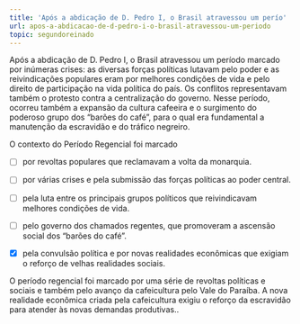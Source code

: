 ```yaml
---
title: 'Após a abdicação de D. Pedro I, o Brasil atravessou um perío'
url: apos-a-abdicacao-de-d-pedro-i-o-brasil-atravessou-um-periodo
topic: segundoreinado
---
```



Após a abdicação de D. Pedro I, o Brasil atravessou um período marcado por inúmeras crises: as diversas forças políticas lutavam pelo poder e as reivindicações populares eram por melhores condições de vida e pelo direito de participação na vida política do país. Os conflitos representavam também o protesto contra a centralização do governo. Nesse período, ocorreu também a expansão da cultura cafeeira e o surgimento do poderoso grupo dos “barões do café”, para o qual era fundamental a manutenção da escravidão e do tráfico negreiro.

O contexto do Período Regencial foi marcado



- [ ] por revoltas populares que reclamavam a volta da monarquia.
- [ ] por várias crises e pela submissão das forças políticas ao poder central.
- [ ] pela luta entre os principais grupos políticos que reivindicavam melhores condições de vida.
- [ ] pelo governo dos chamados regentes, que promoveram a ascensão social dos “barões do café”.
- [x] pela convulsão política e por novas realidades econômicas que exigiam o reforço de velhas realidades sociais.


O período regencial foi marcado por uma série de revoltas políticas e sociais e também pelo avanço da cafeicultura pelo Vale do Paraíba. A nova realidade econômica criada pela cafeicultura exigiu o reforço da escravidão para atender às novas demandas produtivas..
